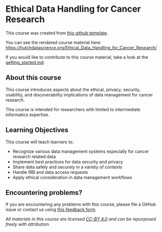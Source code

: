 # Ethical Data Handling for Cancer Research

This course was created from [this github template](https://github.com/jhudsl/DaSL_Course_Template_Bookdown).

You can see the rendered course material here:  https://hutchdatascience.org/Ethical_Data_Handling_for_Cancer_Research/

If you would like to contribute to this course material, take a look at the [getting_started.md](./getting_started.md).

## About this course

This course introduces aspects about the ethical, privacy, security, usability, and discoverability implications of data management for cancer research.

This course is intended for researchers with limited to intermediate informatics expertise. 

## Learning Objectives

This course will teach learners to:  

- Recognize various data management systems especially for cancer research related data
- Implement best practices for data security and privacy
- Share data safely and securely in a variety of contexts
- Handle IRB and data access requests
- Apply ethical consideration in data management workflows


## Encountering problems?

If you are encountering any problems with this course, please file a GitHub issue or contact us using [this feedback form](https://docs.google.com/forms/d/e/1FAIpQLSeYwgP9ZKGRCCkLV2vnMZy9ZLSqXZTUKTFKDVYEy95aXzw2Bg/viewform).

_All materials in this course are licensed [CC-BY 4.0](https://creativecommons.org/licenses/by/4.0/) and can be repurposed freely with attribution._
